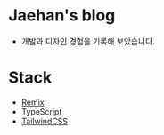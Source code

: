 # Jaehan's blog

- 개발과 디자인 경험을 기록해 보았습니다.

# Stack

- [Remix](https://remix.run/)
- TypeScript
- [TailwindCSS](https://tailwindcss.com/)
